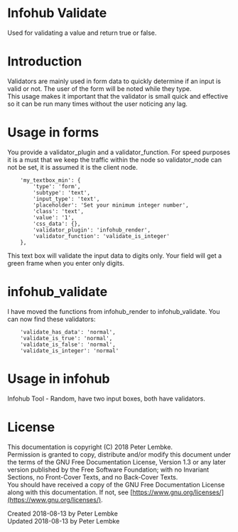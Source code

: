 # Infohub Validate
Used for validating a value and return true or false.  

# Introduction
Validators are mainly used in form data to quickly determine if an input is valid or not. The user of the form will be noted while they type.  
This usage makes it important that the validator is small quick and effective so it can be run many times without the user noticing any lag.  

# Usage in forms
You provide a validator_plugin and a validator_function. For speed purposes it is a must that we keep the traffic within the node so validator_node can not be set, it is assumed it is the client node.  

```
    'my_textbox_min': {
        'type': 'form',
        'subtype': 'text',
        'input_type': 'text',
        'placeholder': 'Set your minimum integer number',
        'class': 'text',
        'value': '1',
        'css_data': {},
        'validator_plugin': 'infohub_render',
        'validator_function': 'validate_is_integer'
    },
```

This text box will validate the input data to digits only. Your field will get a green frame when you enter only digits.  

# infohub_validate
I have moved the functions from infohub_render to infohub_validate. You can now find these validators:  

```
    'validate_has_data': 'normal',
    'validate_is_true': 'normal',
    'validate_is_false': 'normal',
    'validate_is_integer': 'normal'
```

# Usage in infohub
Infohub Tool - Random, have two input boxes, both have validators.  

# License
This documentation is copyright (C) 2018 Peter Lembke.  
Permission is granted to copy, distribute and/or modify this document under the terms of the GNU Free Documentation License, Version 1.3 or any later version published by the Free Software Foundation; with no Invariant Sections, no Front-Cover Texts, and no Back-Cover Texts.  
You should have received a copy of the GNU Free Documentation License along with this documentation. If not, see [https://www.gnu.org/licenses/](https://www.gnu.org/licenses/).  

Created 2018-08-13 by Peter Lembke  
Updated 2018-08-13 by Peter Lembke  

